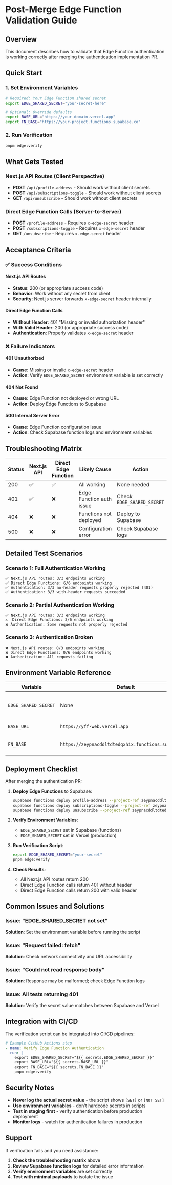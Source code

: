 # Post-Merge Edge Function Validation Guide

## Overview

This document describes how to validate that Edge Function authentication is working correctly after merging the authentication implementation PR.

## Quick Start

### 1. Set Environment Variables

```bash
# Required: Your Edge Function shared secret
export EDGE_SHARED_SECRET="your-secret-here"

# Optional: Override defaults
export BASE_URL="https://your-domain.vercel.app"
export FN_BASE="https://your-project.functions.supabase.co"
```

### 2. Run Verification

```bash
pnpm edge:verify
```

## What Gets Tested

### Next.js API Routes (Client Perspective)
- **POST** `/api/profile-address` - Should work without client secrets
- **POST** `/api/subscriptions-toggle` - Should work without client secrets  
- **GET** `/api/unsubscribe` - Should work without client secrets

### Direct Edge Function Calls (Server-to-Server)
- **POST** `/profile-address` - Requires `x-edge-secret` header
- **POST** `/subscriptions-toggle` - Requires `x-edge-secret` header
- **GET** `/unsubscribe` - Requires `x-edge-secret` header

## Acceptance Criteria

### ✅ Success Conditions

#### Next.js API Routes
- **Status**: 200 (or appropriate success code)
- **Behavior**: Work without any secret from client
- **Security**: Next.js server forwards `x-edge-secret` header internally

#### Direct Edge Function Calls
- **Without Header**: 401 "Missing or invalid authorization header"
- **With Valid Header**: 200 (or appropriate success code)
- **Authentication**: Properly validates `x-edge-secret` header

### ❌ Failure Indicators

#### 401 Unauthorized
- **Cause**: Missing or invalid `x-edge-secret` header
- **Action**: Verify `EDGE_SHARED_SECRET` environment variable is set correctly

#### 404 Not Found
- **Cause**: Edge Function not deployed or wrong URL
- **Action**: Deploy Edge Functions to Supabase

#### 500 Internal Server Error
- **Cause**: Edge Function configuration issue
- **Action**: Check Supabase function logs and environment variables

## Troubleshooting Matrix

| Status | Next.js API | Direct Edge Function | Likely Cause | Action |
|--------|-------------|---------------------|--------------|---------|
| 200 | ✅ | ✅ | All working | None needed |
| 401 | ✅ | ❌ | Edge Function auth issue | Check `EDGE_SHARED_SECRET` |
| 404 | ❌ | ❌ | Functions not deployed | Deploy to Supabase |
| 500 | ❌ | ❌ | Configuration error | Check Supabase logs |

## Detailed Test Scenarios

### Scenario 1: Full Authentication Working
```
✅ Next.js API routes: 3/3 endpoints working
✅ Direct Edge Functions: 6/6 endpoints working
✅ Authentication: 3/3 no-header requests properly rejected (401)
✅ Authentication: 3/3 with-header requests succeeded
```

### Scenario 2: Partial Authentication Working
```
✅ Next.js API routes: 3/3 endpoints working
⚠️  Direct Edge Functions: 3/6 endpoints working
❌ Authentication: Some requests not properly rejected
```

### Scenario 3: Authentication Broken
```
❌ Next.js API routes: 0/3 endpoints working
❌ Direct Edge Functions: 0/6 endpoints working
❌ Authentication: All requests failing
```

## Environment Variable Reference

| Variable | Default | Purpose | Required |
|----------|---------|---------|----------|
| `EDGE_SHARED_SECRET` | None | Secret for Edge Function auth | Yes (for full testing) |
| `BASE_URL` | `https://yff-web.vercel.app` | Next.js app URL | No |
| `FN_BASE` | `https://zeypnacddltdtedqxhix.functions.supabase.co` | Supabase functions URL | No |

## Deployment Checklist

After merging the authentication PR:

1. **Deploy Edge Functions** to Supabase:
   ```bash
   supabase functions deploy profile-address --project-ref zeypnacddltdtedqxhix
   supabase functions deploy subscriptions-toggle --project-ref zeypnacddltdtedqxhix
   supabase functions deploy unsubscribe --project-ref zeypnacddltdtedqxhix
   ```

2. **Verify Environment Variables**:
   - `EDGE_SHARED_SECRET` set in Supabase (functions)
   - `EDGE_SHARED_SECRET` set in Vercel (production)

3. **Run Verification Script**:
   ```bash
   export EDGE_SHARED_SECRET="your-secret"
   pnpm edge:verify
   ```

4. **Check Results**:
   - All Next.js API routes return 200
   - Direct Edge Function calls return 401 without header
   - Direct Edge Function calls return 200 with valid header

## Common Issues and Solutions

### Issue: "EDGE_SHARED_SECRET not set"
**Solution**: Set the environment variable before running the script

### Issue: "Request failed: fetch"
**Solution**: Check network connectivity and URL accessibility

### Issue: "Could not read response body"
**Solution**: Response may be malformed; check Edge Function logs

### Issue: All tests returning 401
**Solution**: Verify the secret value matches between Supabase and Vercel

## Integration with CI/CD

The verification script can be integrated into CI/CD pipelines:

```yaml
# Example GitHub Actions step
- name: Verify Edge Function Authentication
  run: |
    export EDGE_SHARED_SECRET="${{ secrets.EDGE_SHARED_SECRET }}"
    export BASE_URL="${{ secrets.BASE_URL }}"
    export FN_BASE="${{ secrets.FN_BASE }}"
    pnpm edge:verify
```

## Security Notes

- **Never log the actual secret value** - the script shows `[SET]` or `[NOT SET]`
- **Use environment variables** - don't hardcode secrets in scripts
- **Test in staging first** - verify authentication before production deployment
- **Monitor logs** - watch for authentication failures in production

## Support

If verification fails and you need assistance:

1. **Check the troubleshooting matrix** above
2. **Review Supabase function logs** for detailed error information
3. **Verify environment variables** are set correctly
4. **Test with minimal payloads** to isolate the issue



